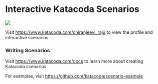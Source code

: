 # Interactive Katacoda Scenarios

[![](http://shields.katacoda.com/katacoda/chiranjeevi_raju/count.svg)](https://www.katacoda.com/chiranjeevi_raju "Get your profile on Katacoda.com")

Visit https://www.katacoda.com/chiranjeevi_raju to view the profile and interactive scenarios

### Writing Scenarios
Visit https://www.katacoda.com/docs to learn more about creating Katacoda scenarios

For examples, visit https://github.com/katacoda/scenario-example
